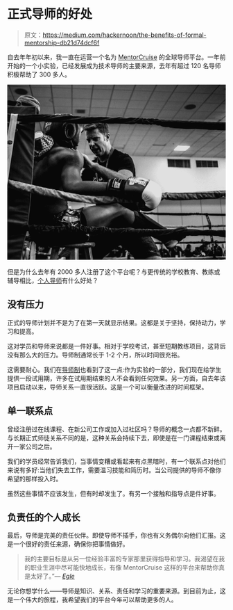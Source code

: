 # 正式导师的好处

> 原文：<https://medium.com/hackernoon/the-benefits-of-formal-mentorship-db21d74dcf6f>

自去年年初以来，我一直在运营一个名为 [MentorCruise](https://mentorcruise.com) 的全球导师平台。一年前开始的一个小实验，已经发展成为技术导师的主要来源，去年有超过 120 名导师积极帮助了 300 多人。

![](img/958be9bdd7e530b3875493faf64f7f04.png)

但是为什么去年有 2000 多人注册了这个平台呢？与更传统的学校教育、教练或辅导相比，[个人导师](https://mentorcruise.com/learn/meaning-and-definition-mentorship/)有什么好处？

## 没有压力

正式的导师计划并不是为了在第一天就显示结果。这都是关于坚持，保持动力，学习和提高。

这对学员和导师来说都是一件好事。相对于学校考试，甚至短期教练项目，这背后没有那么大的压力。导师制通常长于 1-2 个月，所以时间很充裕。

这需要耐心。我们在[导师制](https://mentorcruise.com)也看到了这一点:作为实验的一部分，我们现在给学生提供一段试用期，许多在试用期结束的人不会看到任何效果。另一方面，自去年该项目启动以来，导师关系一直很活跃。这是一个可以衡量改进的时间框架。

## 单一联系点

曾经注册过在线课程、在新公司工作或加入过社区吗？导师的概念一点都不新鲜。与长期正式师徒关系不同的是，这种关系会持续下去，即使是在一门课程结束或离开一家公司之后。

我们的学员经常告诉我们，当事情变糟或看起来有点黑暗时，有一个联系点对他们来说有多好:当他们失去工作，需要温习技能和简历时。当公司提供的导师不像你希望的那样投入时。

虽然这些事情不应该发生，但有时却发生了。有另一个接触和指导点是件好事。

## 负责任的个人成长

最后，导师是完美的责任伙伴。即使导师不插手，你也有义务偶尔向他们汇报。这是一个很好的责任来源，确保你把事情做好。

> 我的主要目标是从另一位经验丰富的专家那里获得指导和学习。我渴望在我的职业生涯中尽可能快地成长，有像 MentorCruise 这样的平台来帮助你真是太好了。”— [*Egle*](https://blog.mentorcruise.com/a-boost-of-fresh-air-and-new-ideas-7ece477a14c2)

无论你想学什么——导师是知识、关系、责任和学习的重要来源。到目前为止，这是一个伟大的旅程，我希望我们的平台今年可以帮助更多的人。